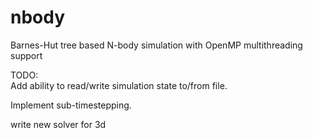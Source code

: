 nbody
=====

Barnes-Hut tree based N-body simulation with OpenMP multithreading support

TODO:  
Add ability to read/write simulation state to/from file.

Implement sub-timestepping.

write new solver for 3d
